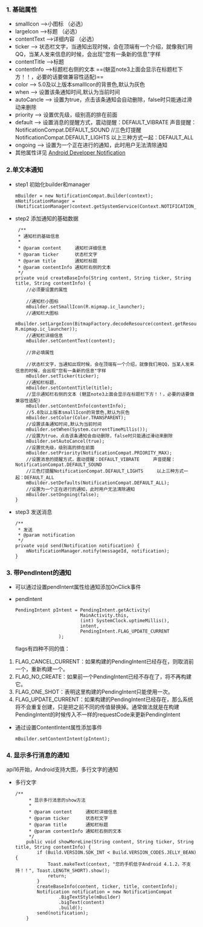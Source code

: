 ### 1. 基础属性
- smallIcon -->小图标  （必选）
- largeIcon -->标题  （必选）
- contentText -->详细内容  （必选）
- ticker --> 状态栏文字，当通知出现时候，会在顶端有一个介绍，就像我们用QQ，当某人发来信息的时候，会出现"您有一条新的信息"字样
- contentTitle -->标题
- contentInfo -->标题栏右侧的文本 ==(魅蓝note3上面会显示在标题栏下方！！，必要的话要做兼容性适配)==
- color --> 5.0及以上版本smallIcon的背景色,默认为灰色
- when --> 设置该条通知时间,默认为当前时间
- autoCancle --> 设置为true，点击该条通知会自动删除，false时只能通过滑动来删除
- priority --> 设置优先级，级别高的排在前面
- default --> 设置消息的提醒方式，震动提醒：DEFAULT_VIBRATE     声音提醒：NotificationCompat.DEFAULT_SOUND
        //三色灯提醒NotificationCompat.DEFAULT_LIGHTS     以上三种方式一起：DEFAULT_ALL
- ongoing --> 设置为一个正在进行的通知，此时用户无法清除通知    
- 其他属性详见 [Android Developer Notification](https://developer.android.com/reference/android/support/v4/app/NotificationCompat.Builder.html)

### 2.单文本通知
* step1 初始化builder和manager
    ```
    mBuilder = new NotificationCompat.Builder(context);
    mNotificationManager = (NotificationManager)context.getSystemService(Context.NOTIFICATION_SERVICE);
    ```
 
*  step2 添加通知的基础数据

    ```
     /**
     * 通知栏的基础信息
     *
     * @param content     通知栏详细信息
     * @param ticker      状态栏文字
     * @param title       通知栏标题
     * @param contentInfo 通知栏右侧的文本
     */
    private void createBaseInfo(String content, String ticker, String title, String contentInfo) {
        //必须要设置的属性
        
        //通知栏小图标
        mBuilder.setSmallIcon(R.mipmap.ic_launcher);
        //通知栏大图标
        mBuilder.setLargeIcon(BitmapFactory.decodeResource(context.getResources(), R.mipmap.ic_launcher));
        //通知栏详细信息
        mBuilder.setContentText(content);

        //非必填属性

        //状态栏文字，当通知出现时候，会在顶端有一个介绍，就像我们用QQ，当某人发来信息的时候，会出现"您有一条新的信息"字样
        mBuilder.setTicker(ticker);
        //通知栏标题，
        mBuilder.setContentTitle(title);
        //显示通知栏右侧的文本 (魅蓝note3上面会显示在标题栏下方！！，必要的话要做兼容性适配)
        mBuilder.setContentInfo(contentInfo);
        //5.0及以上版本smallIcon的背景色,默认为灰色
        mBuilder.setColor(Color.TRANSPARENT);
        //设置该条通知时间,默认为当前时间
        mBuilder.setWhen(System.currentTimeMillis());
        //设置为true，点击该条通知会自动删除，false时只能通过滑动来删除
        mBuilder.setAutoCancel(true);
        //设置优先级，级别高的排在前面
        mBuilder.setPriority(NotificationCompat.PRIORITY_MAX);
        //设置消息的提醒方式，震动提醒：DEFAULT_VIBRATE     声音提醒：NotificationCompat.DEFAULT_SOUND
        //三色灯提醒NotificationCompat.DEFAULT_LIGHTS     以上三种方式一起：DEFAULT_ALL
        mBuilder.setDefaults(NotificationCompat.DEFAULT_ALL);
        //设置为一个正在进行的通知，此时用户无法清除通知
        mBuilder.setOngoing(false);
    }
    ```
    
* step3 发送消息

    
    ```
    /**
     * 发送
     * @param notification    
     */
    private void send(Notification notification) {
        mNotificationManager.notify(messageId, notification);
    }
    ```

### 3. 带PendIntent的通知
    
* 可以通过设置pendIntent属性给通知添加OnClick事件
* pendIntent

    ```
    PendingIntent pIntent = PendingIntent.getActivity(
                            MainActivity.this,
                            (int) SystemClock.uptimeMillis(),
                            intent,
                            PendingIntent.FLAG_UPDATE_CURRENT
                    );
    ```

   flags有四种不同的值：
1. FLAG_CANCEL_CURRENT：如果构建的PendingIntent已经存在，则取消前一个，重新构建一个。
1. FLAG_NO_CREATE：如果前一个PendingIntent已经不存在了，将不再构建它。
1. FLAG_ONE_SHOT：表明这里构建的PendingIntent只能使用一次。
1. FLAG_UPDATE_CURRENT：如果构建的PendingIntent已经存在，那么系统将不会重复创建，只是把之前不同的传值替换掉。通常做法就是在构建PendingIntent的时候传入不一样的requestCode来更新PendingIntent  
* 通过设置ContentIntent属性添加事件
  
    ```
    mBuilder.setContentIntent(pIntent);
    ```
### 4. 显示多行消息的通知
  api16开始，Android支持大图，多行文字的通知
  
-   多行文字
  
    ```
    /**
         * 显示多行消息的show方法
         *
         * @param content     通知栏详细信息
         * @param ticker      状态栏文字
         * @param title       通知栏标题
         * @param contentInfo 通知栏右侧的文本
         */
        public void showMoreLine(String content, String ticker, String title, String contentInfo) {
            if (Build.VERSION.SDK_INT < Build.VERSION_CODES.JELLY_BEAN) {
                Toast.makeText(context, "您的手机低于Android 4.1.2，不支持！！", Toast.LENGTH_SHORT).show();
                return;
            }
            createBaseInfo(content, ticker, title, contentInfo);
            Notification notification = new NotificationCompat
                    .BigTextStyle(mBuilder)
                    .bigText(content)
                    .build();
            send(notification);
        }
    ```



